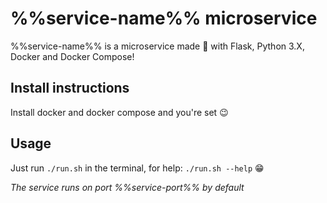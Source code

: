 # %%service-name%% microservice

%%service-name%% is a microservice made :hammer: with Flask, Python 3.X, Docker and Docker Compose!

## Install instructions

Install docker and docker compose and you're set :wink:

## Usage

Just run `./run.sh` in the terminal, for help: `./run.sh --help` :grin:

*The service runs on port %%service-port%% by default*
